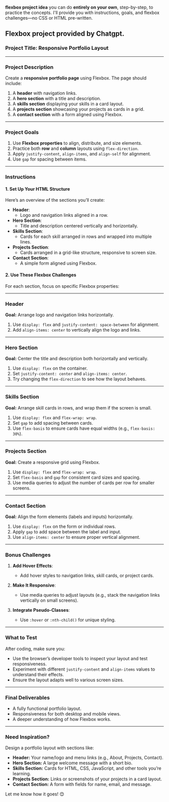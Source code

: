 **flexbox project idea** you can do **entirely on your own**, step-by-step, to practice the concepts. I'll provide you with instructions, goals, and flexbox challenges—no CSS or HTML pre-written.

Flexbox project provided by Chatgpt.
---

### **Project Title:** Responsive Portfolio Layout

---

### **Project Description**

Create a **responsive portfolio page** using Flexbox. The page should include:
1. A **header** with navigation links.
2. A **hero section** with a title and description.
3. A **skills section** displaying your skills in a card layout.
4. A **projects section** showcasing your projects as cards in a grid.
5. A **contact section** with a form aligned using Flexbox.

---

### **Project Goals**

1. Use **Flexbox properties** to align, distribute, and size elements.
2. Practice both **row** and **column** layouts using `flex-direction`.
3. Apply `justify-content`, `align-items`, and `align-self` for alignment.
4. Use `gap` for spacing between items.

---

### **Instructions**

#### **1. Set Up Your HTML Structure**
Here’s an overview of the sections you’ll create:
- **Header**:
  - Logo and navigation links aligned in a row.
- **Hero Section**:
  - Title and description centered vertically and horizontally.
- **Skills Section**:
  - Cards for each skill arranged in rows and wrapped into multiple lines.
- **Projects Section**:
  - Cards arranged in a grid-like structure, responsive to screen size.
- **Contact Section**:
  - A simple form aligned using Flexbox.

#### **2. Use These Flexbox Challenges**
For each section, focus on specific Flexbox properties:

---

### **Header**
**Goal:** Arrange logo and navigation links horizontally.
1. Use `display: flex` and `justify-content: space-between` for alignment.
2. Add `align-items: center` to vertically align the logo and links.

---

### **Hero Section**
**Goal:** Center the title and description both horizontally and vertically.
1. Use `display: flex` on the container.
2. Set `justify-content: center` and `align-items: center`.
3. Try changing the `flex-direction` to see how the layout behaves.

---

### **Skills Section**
**Goal:** Arrange skill cards in rows, and wrap them if the screen is small.
1. Use `display: flex` and `flex-wrap: wrap`.
2. Set `gap` to add spacing between cards.
3. Use `flex-basis` to ensure cards have equal widths (e.g., `flex-basis: 30%`).

---

### **Projects Section**
**Goal:** Create a responsive grid using Flexbox.
1. Use `display: flex` and `flex-wrap: wrap`.
2. Set `flex-basis` and `gap` for consistent card sizes and spacing.
3. Use media queries to adjust the number of cards per row for smaller screens.

---

### **Contact Section**
**Goal:** Align the form elements (labels and inputs) horizontally.
1. Use `display: flex` on the form or individual rows.
2. Apply `gap` to add space between the label and input.
3. Use `align-items: center` to ensure proper vertical alignment.

---

### **Bonus Challenges**

1. **Add Hover Effects**:
   - Add hover styles to navigation links, skill cards, or project cards.

2. **Make It Responsive**:
   - Use media queries to adjust layouts (e.g., stack the navigation links vertically on small screens).

3. **Integrate Pseudo-Classes**:
   - Use `:hover` or `:nth-child()` for unique styling.

---

### **What to Test**
After coding, make sure you:
- Use the browser’s developer tools to inspect your layout and test responsiveness.
- Experiment with different `justify-content` and `align-items` values to understand their effects.
- Ensure the layout adapts well to various screen sizes.

---

### **Final Deliverables**
- A fully functional portfolio layout.
- Responsiveness for both desktop and mobile views.
- A deeper understanding of how Flexbox works.

---

### **Need Inspiration?**
Design a portfolio layout with sections like:
- **Header:** Your name/logo and menu links (e.g., About, Projects, Contact).
- **Hero Section:** A large welcome message with a short bio.
- **Skills Section:** Cards for HTML, CSS, JavaScript, and other tools you’re learning.
- **Projects Section:** Links or screenshots of your projects in a card layout.
- **Contact Section:** A form with fields for name, email, and message.

Let me know how it goes! 😊